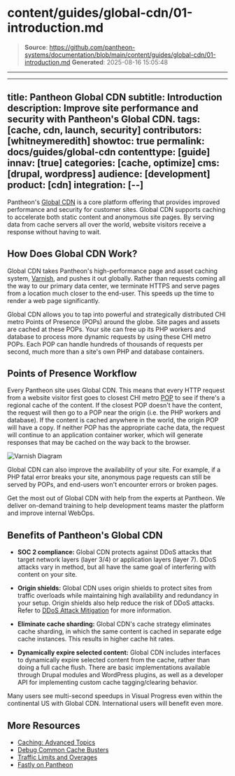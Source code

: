 # content/guides/global-cdn/01-introduction.md

> **Source**: https://github.com/pantheon-systems/documentation/blob/main/content/guides/global-cdn/01-introduction.md
> **Generated**: 2025-08-16 15:05:48

---

---
title: Pantheon Global CDN
subtitle: Introduction
description: Improve site performance and security with Pantheon's Global CDN.
tags: [cache, cdn, launch, security]
contributors: [whitneymeredith]
showtoc: true
permalink: docs/guides/global-cdn
contenttype: [guide]
innav: [true]
categories: [cache, optimize]
cms: [drupal, wordpress]
audience: [development]
product: [cdn]
integration: [--]
---

Pantheon's [Global CDN](https://pantheon.io/features/global-cdn) is a core platform offering that provides improved performance and security for customer sites. Global CDN supports caching to accelerate both static content and anonymous site pages. By serving data from cache servers all over the world, website visitors receive a response without having to wait.

## How Does Global CDN Work?

Global CDN takes Pantheon's high-performance page and asset caching system, [Varnish](/cache-control#see-also), and pushes it out globally. Rather than requests coming all the way to our primary data center, we terminate HTTPS and serve pages from a location much closer to the end-user. This speeds up the time to render a web page significantly.

Global CDN allows you to tap into powerful and strategically distributed CHI metro Points of Presence (POPs) around the globe. Site pages and assets are cached at these POPs. Your site can free up its PHP workers and database to process more dynamic requests by using these CHI metro POPs. Each POP can handle hundreds of thousands of requests per second, much more than a site's own PHP and database containers.

## Points of Presence Workflow

Every Pantheon site uses Global CDN. This means that every HTTP request from a website visitor first goes to closest CHI metro [POP](/guides/global-cdn#points-of-presence) to see if there's a regional cache of the content. If the closest POP doesn't have the content, the request will then go to a POP near the origin (i.e. the PHP workers and database). If the content is cached anywhere in the world, the origin POP will have a copy. If neither POP has the appropriate cache data, the request will continue to an application container worker, which will generate responses that may be cached on the way back to the browser.

![Varnish Diagram](../../../images/cdn-flow.png)

Global CDN can also improve the availability of your site. For example, if a PHP fatal error breaks your site, anonymous page requests can still be served by POPs, and end-users won't encounter errors or broken pages.

<Enablement title="Agency WebOps Training" link="https://pantheon.io/learn-pantheon?docs">

Get the most out of Global CDN with help from the experts at Pantheon. We deliver on-demand training to help development teams master the platform and improve internal WebOps.

</Enablement>

## Benefits of Pantheon's Global CDN

- **SOC 2 compliance:** Global CDN protects against DDoS attacks that target network layers (layer 3/4) or application layers (layer 7). DDoS attacks vary in method, but all have the same goal of interfering with content on your site.

- **Origin shields:** Global CDN uses origin shields to protect sites from traffic overloads while maintaining high availability and redundancy in your setup. Origin shields also help reduce the risk of DDoS attacks. Refer to [DDoS Attack Mitigation](/guides/account-mgmt/traffic/remedy#dos-attack-mitigation) for more information.

- **Eliminate cache sharding:** Global CDN's cache strategy eliminates cache sharding, in which the same content is cached in separate edge cache instances. This results in higher cache hit rates.

- **Dynamically expire selected content:** Global CDN includes interfaces to dynamically expire selected content from the cache, rather than doing a full cache flush. There are basic implementations available through Drupal modules and WordPress plugins, as well as a developer API for implementing custom cache tagging/clearing behavior.

Many users see multi-second speedups in Visual Progress <Popover title="Visual Progress" content="The pace at which content renders on the visible page" /> even within the continental US with Global CDN. International users will benefit even more.

## More Resources

- [Caching: Advanced Topics](/caching-advanced-topics)
- [Debug Common Cache Busters](/guides/frontend-performance/caching#troubleshoot-caching-issues)
- [Traffic Limits and Overages](/guides/account-mgmt/traffic)
- [Fastly on Pantheon](/guides/fastly-pantheon)
